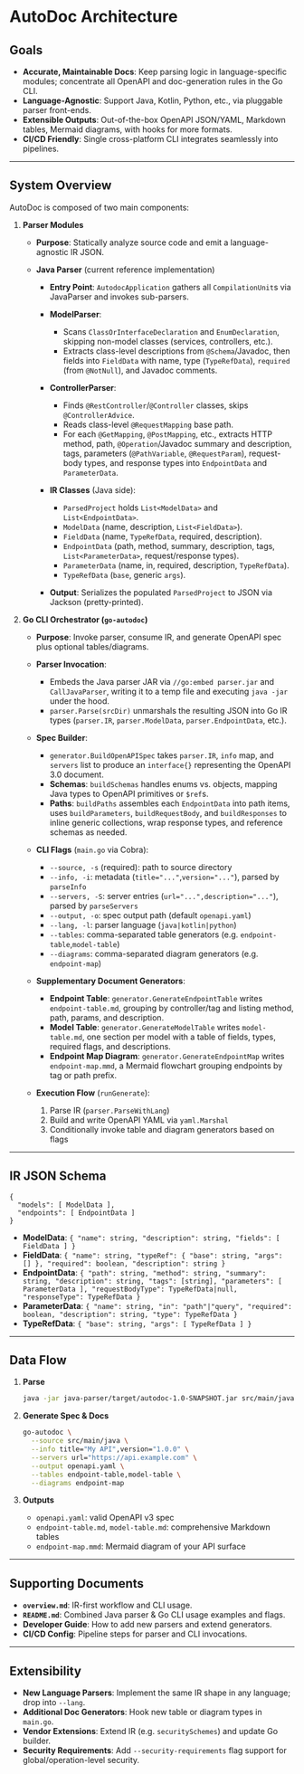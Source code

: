 # AutoDoc Architecture

## Goals

* **Accurate, Maintainable Docs**: Keep parsing logic in language-specific modules; concentrate all OpenAPI and doc-generation rules in the Go CLI.
* **Language-Agnostic**: Support Java, Kotlin, Python, etc., via pluggable parser front-ends.
* **Extensible Outputs**: Out-of-the-box OpenAPI JSON/YAML, Markdown tables, Mermaid diagrams, with hooks for more formats.
* **CI/CD Friendly**: Single cross-platform CLI integrates seamlessly into pipelines.

---

## System Overview

AutoDoc is composed of two main components:

1. **Parser Modules**

   * **Purpose**: Statically analyze source code and emit a language-agnostic IR JSON.
   * **Java Parser** (current reference implementation)

     * **Entry Point**: `AutodocApplication` gathers all `CompilationUnit`s via JavaParser and invokes sub-parsers.
     * **ModelParser**:

       * Scans `ClassOrInterfaceDeclaration` and `EnumDeclaration`, skipping non-model classes (services, controllers, etc.).
       * Extracts class-level descriptions from `@Schema`/Javadoc, then fields into `FieldData` with name, type (`TypeRefData`), `required` (from `@NotNull`), and Javadoc comments.
     * **ControllerParser**:

       * Finds `@RestController`/`@Controller` classes, skips `@ControllerAdvice`.
       * Reads class-level `@RequestMapping` base path.
       * For each `@GetMapping`, `@PostMapping`, etc., extracts HTTP method, path, `@Operation`/Javadoc summary and description, tags, parameters (`@PathVariable`, `@RequestParam`), request-body types, and response types into `EndpointData` and `ParameterData`.
     * **IR Classes** (Java side):

       * `ParsedProject` holds `List<ModelData>` and `List<EndpointData>`.
       * `ModelData` (name, description, `List<FieldData>`).
       * `FieldData` (name, `TypeRefData`, required, description).
       * `EndpointData` (path, method, summary, description, tags, `List<ParameterData>`, request/response types).
       * `ParameterData` (name, in, required, description, `TypeRefData`).
       * `TypeRefData` (`base`, generic `args`).
     * **Output**: Serializes the populated `ParsedProject` to JSON via Jackson (pretty-printed).

2. **Go CLI Orchestrator (`go-autodoc`)**

   * **Purpose**: Invoke parser, consume IR, and generate OpenAPI spec plus optional tables/diagrams.
   * **Parser Invocation**:

     * Embeds the Java parser JAR via `//go:embed parser.jar` and `CallJavaParser`, writing it to a temp file and executing `java -jar` under the hood.
     * `parser.Parse(srcDir)` unmarshals the resulting JSON into Go IR types (`parser.IR`, `parser.ModelData`, `parser.EndpointData`, etc.).
   * **Spec Builder**:

     * `generator.BuildOpenAPISpec` takes `parser.IR`, `info` map, and `servers` list to produce an `interface{}` representing the OpenAPI 3.0 document.
     * **Schemas**: `buildSchemas` handles enums vs. objects, mapping Java types to OpenAPI primitives or `$ref`s.
     * **Paths**: `buildPaths` assembles each `EndpointData` into path items, uses `buildParameters`, `buildRequestBody`, and `buildResponses` to inline generic collections, wrap response types, and reference schemas as needed.
   * **CLI Flags** (`main.go` via Cobra):

     * `--source, -s` (required): path to source directory
     * `--info, -i`: metadata (`title="..."`,`version="..."`), parsed by `parseInfo`
     * `--servers, -S`: server entries (`url="...",description="..."`), parsed by `parseServers`
     * `--output, -o`: spec output path (default `openapi.yaml`)
     * `--lang, -l`: parser language (`java|kotlin|python`)
     * `--tables`: comma-separated table generators (e.g. `endpoint-table`,`model-table`)
     * `--diagrams`: comma-separated diagram generators (e.g. `endpoint-map`)
   * **Supplementary Document Generators**:

     * **Endpoint Table**: `generator.GenerateEndpointTable` writes `endpoint-table.md`, grouping by controller/tag and listing method, path, params, and description.
     * **Model Table**: `generator.GenerateModelTable` writes `model-table.md`, one section per model with a table of fields, types, required flags, and descriptions.
     * **Endpoint Map Diagram**: `generator.GenerateEndpointMap` writes `endpoint-map.mmd`, a Mermaid flowchart grouping endpoints by tag or path prefix.
   * **Execution Flow** (`runGenerate`):

     1. Parse IR (`parser.ParseWithLang`)
     2. Build and write OpenAPI YAML via `yaml.Marshal`
     3. Conditionally invoke table and diagram generators based on flags

---

## IR JSON Schema

```jsonc
{
  "models": [ ModelData ],
  "endpoints": [ EndpointData ]
}
```

* **ModelData**: `{ "name": string, "description": string, "fields": [ FieldData ] }`
* **FieldData**: `{ "name": string, "typeRef": { "base": string, "args": [] }, "required": boolean, "description": string }`
* **EndpointData**: `{ "path": string, "method": string, "summary": string, "description": string, "tags": [string], "parameters": [ ParameterData ], "requestBodyType": TypeRefData|null, "responseType": TypeRefData }`
* **ParameterData**: `{ "name": string, "in": "path"|"query", "required": boolean, "description": string, "type": TypeRefData }`
* **TypeRefData**: `{ "base": string, "args": [ TypeRefData ] }`

---

## Data Flow

1. **Parse**

   ```bash
   java -jar java-parser/target/autodoc-1.0-SNAPSHOT.jar src/main/java > parsed.json
   ```
2. **Generate Spec & Docs**

   ```bash
   go-autodoc \
     --source src/main/java \
     --info title="My API",version="1.0.0" \
     --servers url="https://api.example.com" \
     --output openapi.yaml \
     --tables endpoint-table,model-table \
     --diagrams endpoint-map
   ```
3. **Outputs**

   * `openapi.yaml`: valid OpenAPI v3 spec
   * `endpoint-table.md`, `model-table.md`: comprehensive Markdown tables
   * `endpoint-map.mmd`: Mermaid diagram of your API surface

---

## Supporting Documents

* **`overview.md`**: IR-first workflow and CLI usage.
* **`README.md`**: Combined Java parser & Go CLI usage examples and flags.
* **Developer Guide**: How to add new parsers and extend generators.
* **CI/CD Config**: Pipeline steps for parser and CLI invocations.

---

## Extensibility

* **New Language Parsers**: Implement the same IR shape in any language; drop into `--lang`.
* **Additional Doc Generators**: Hook new table or diagram types in `main.go`.
* **Vendor Extensions**: Extend IR (e.g. `securitySchemes`) and update Go builder.
* **Security Requirements**: Add `--security-requirements` flag support for global/operation-level security.
